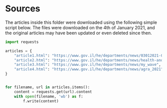 # Sources

The articles inside this folder were downloaded using the following simple script below.
The files were downloaded on the 4th of January 2021, and the original articles may have
been updated or even deleted since then.

```python
import requests

articles = {
    "article1.html": "https://www.gov.il/he/departments/news/03012021-03",
    "article2.html": "https://www.gov.il/he/departments/news/health-and-environment-news",
    "article3.html": "https://www.gov.il/he/departments/news/my_wave",
    "article4.html": "https://www.gov.il/he/departments/news/agra_2021",
}


for filename, url in articles.items():
    content = requests.get(url).content
    with open(filename, 'wb') as f:
        f.write(content)
```
